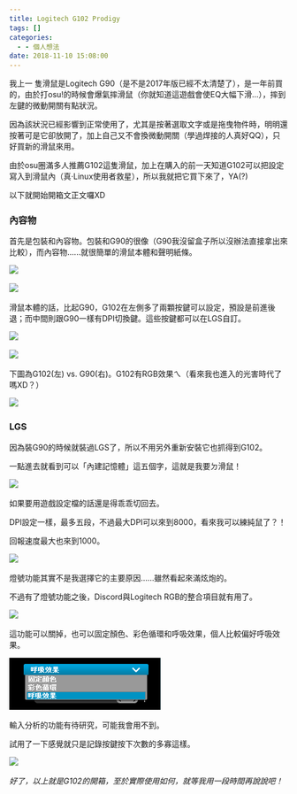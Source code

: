 ```yaml
---
title: Logitech G102 Prodigy
tags: []
categories:
  - - 個人想法
date: 2018-11-10 15:08:00
---
```


我上一 隻滑鼠是Logitech G90（是不是2017年版已經不太清楚了），是一年前買的，由於打osu!的時候會爆氣摔滑鼠（你就知道這遊戲會使EQ大幅下滑...），摔到左鍵的微動開關有點狀況。  
  
因為該狀況已經影響到正常使用了，尤其是按著選取文字或是拖曳物件時，明明還按著可是它卻放開了，加上自己又不會換微動開關（學過焊接的人真好QQ），只好買新的滑鼠來用。  
  
由於osu圈滿多人推薦G102這隻滑鼠，加上在購入的前一天知道G102可以把設定寫入到滑鼠內（真‧Linux使用者救星），所以我就把它買下來了，YA(?)  
  
以下就開始開箱文正文囉XD  
  

### 內容物

  
首先是包裝和內容物。包裝和G90的很像（G90我沒留盒子所以沒辦法直接拿出來比較），而內容物......就很簡單的滑鼠本體和聲明紙條。  

![](/post_image/2018/11/DSC_0002-169x300.jpg)

  

![](/post_image/2018/11/DSC_0003-300x169.jpg)

滑鼠本體的話，比起G90，G102在左側多了兩顆按鍵可以設定，預設是前進後退；而中間則跟G90一樣有DPI切換鍵。這些按鍵都可以在LGS自訂。  

![](/post_image/2018/11/DSC_0004-169x300.jpg)

  

![](/post_image/2018/11/DSC_0005-300x169.jpg)

下圖為G102(左) vs. G90(右)。G102有RGB效果ㄟ（看來我也進入的光害時代了嗎XD？）  

![](/post_image/2018/11/DSC_0006-300x169.jpg)

### LGS

  

因為裝G90的時候就裝過LGS了，所以不用另外重新安裝它也抓得到G102。

  

一點進去就看到可以「內建記憶體」這五個字，這就是我要ㄉ滑鼠！

![](/post_image/2018/11/Image-2B1-300x224.png)

如果要用遊戲設定檔的話還是得乖乖切回去。

  

DPI設定一樣，最多五段，不過最大DPI可以來到8000，看來我可以練純鼠了？！

回報速度最大也來到1000。

![](/post_image/2018/11/Image-2B2-300x224.png)

燈號功能其實不是我選擇它的主要原因......雖然看起來滿炫炮的。

不過有了燈號功能之後，Discord與Logitech RGB的整合項目就有用了。

![](/post_image/2018/11/Image-2B3-300x224.png)

這功能可以關掉，也可以固定顏色、彩色循環和呼吸效果，個人比較偏好呼吸效果。

![](/post_image/2018/11/Image-2B4.png)

輸入分析的功能有待研究，可能我會用不到。

試用了一下感覺就只是記錄按鍵按下次數的多寡這樣。

![](/post_image/2018/11/Image-2B5-300x224.png)

  

_好了，以上就是G102的開箱，至於實際使用如何，就等我用一段時間再說說吧！_